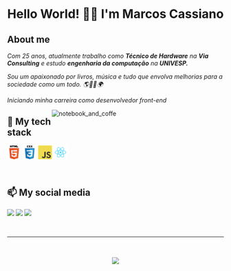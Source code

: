 <h1 align="center"> Hello World! 👋🏼 I'm Marcos Cassiano</h1>

## About me ##

*Com 25 anos, atualmente trabalho como **Técnico de Hardware** na **Via Consulting** e estudo **engenharia da computação** na **UNIVESP.***

*Sou um apaixonado por livros, música e tudo que envolva melhorias para a sociedade como um todo. :earth_americas::fist_right::fist_left::earth_africa:*

*Iniciando minha carreira como desenvolvedor front-end*
<br/>


<img src="https://raw.githubusercontent.com/MicaelliMedeiros/micaellimedeiros/master/image/computer-illustration.png" min-width="100px" max-width="400px" width="400px" align="right" alt="notebook_and_coffe">

<p align="left">

  ## 🔭 My tech stack 

  <p>
    <img height="32" src="https://raw.githubusercontent.com/github/explore/80688e429a7d4ef2fca1e82350fe8e3517d3494d/topics/html/html.png" alt="HTML5"/>
    <img height="32" src="https://raw.githubusercontent.com/github/explore/80688e429a7d4ef2fca1e82350fe8e3517d3494d/topics/css/css.png" alt="CSS"/>
    <img height="32" src="https://raw.githubusercontent.com/github/explore/80688e429a7d4ef2fca1e82350fe8e3517d3494d/topics/javascript/javascript.png" alt="Javascript"/>
    <img height="32" src="https://raw.githubusercontent.com/github/explore/80688e429a7d4ef2fca1e82350fe8e3517d3494d/topics/react/react.png" alt="React"/>
  </p>

</p>
<br/>
<p align="left">
  
  ## 📫 My social media
  <p>
    <a href="https://www.linkedin.com/in/marcoscassiano/" alt="Linkedin">
    <img src="https://img.shields.io/static/v1?label=&message=Linkedin&color=informational&link=" /></a>
    <a href="mailto:marcoscassiano@protonmail.com" alt="Proton Mail">
    <img src="https://img.shields.io/static/v1?label=&message=Proton%20Mail&color=blueviolet&link=" /></a>
    <a href="https://www.instagram.com/marcoscassaraiva/" alt="Instagram">
    <img src="https://img.shields.io/static/v1?label=&message=Instagram&color=critical" /></a>
  </p>
</p>  

<br>

---

<br>

<p align="center">
 
<a href="https://github.com/marcoscasssiano/github-readme-stats">
  <img align="center" src="https://github-readme-stats.vercel.app/api/top-langs/?username=marcoscasssiano&layout=compact" />
</a>

</p>

<!---
-👋 Hi, I’m @marcoscasssiano
- 👀 I’m interested in web development
- 🌱 I’m currently learning javascript, reactJS and a little Java.
- 📫 If you want to talk to me just send me an email!
- :brazil: My native language is the portuguese! 	:v:

marcoscasssiano/marcoscasssiano is a ✨ special ✨ repository because its `README.md` (this file) appears on your GitHub profile.
You can click the Preview link to take a look at your changes.
--->

